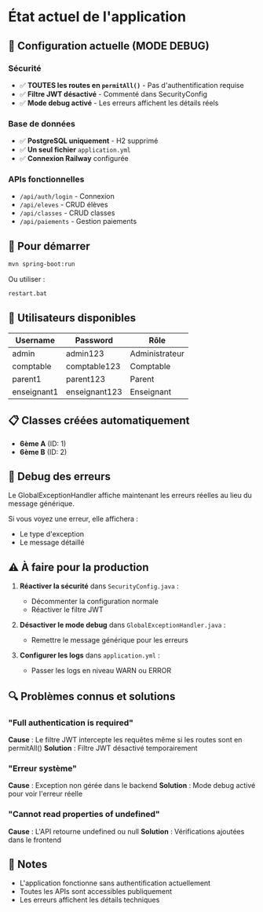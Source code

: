 # État actuel de l'application

## 🔧 Configuration actuelle (MODE DEBUG)

### Sécurité
- ✅ **TOUTES les routes en `permitAll()`** - Pas d'authentification requise
- ✅ **Filtre JWT désactivé** - Commenté dans SecurityConfig
- ✅ **Mode debug activé** - Les erreurs affichent les détails réels

### Base de données
- ✅ **PostgreSQL uniquement** - H2 supprimé
- ✅ **Un seul fichier** `application.yml`
- ✅ **Connexion Railway** configurée

### APIs fonctionnelles
- `/api/auth/login` - Connexion
- `/api/eleves` - CRUD élèves
- `/api/classes` - CRUD classes
- `/api/paiements` - Gestion paiements

## 🚀 Pour démarrer

```bash
mvn spring-boot:run
```

Ou utiliser :
```bash
restart.bat
```

## 👤 Utilisateurs disponibles

| Username | Password | Rôle |
|----------|----------|------|
| admin | admin123 | Administrateur |
| comptable | comptable123 | Comptable |
| parent1 | parent123 | Parent |
| enseignant1 | enseignant123 | Enseignant |

## 📋 Classes créées automatiquement

- **6ème A** (ID: 1)
- **6ème B** (ID: 2)

## 🐛 Debug des erreurs

Le GlobalExceptionHandler affiche maintenant les erreurs réelles au lieu du message générique.

Si vous voyez une erreur, elle affichera :
- Le type d'exception
- Le message détaillé

## ⚠️ À faire pour la production

1. **Réactiver la sécurité** dans `SecurityConfig.java` :
   - Décommenter la configuration normale
   - Réactiver le filtre JWT
   
2. **Désactiver le mode debug** dans `GlobalExceptionHandler.java` :
   - Remettre le message générique pour les erreurs

3. **Configurer les logs** dans `application.yml` :
   - Passer les logs en niveau WARN ou ERROR

## 🔍 Problèmes connus et solutions

### "Full authentication is required"
**Cause** : Le filtre JWT intercepte les requêtes même si les routes sont en permitAll()
**Solution** : Filtre JWT désactivé temporairement

### "Erreur système"
**Cause** : Exception non gérée dans le backend
**Solution** : Mode debug activé pour voir l'erreur réelle

### "Cannot read properties of undefined"
**Cause** : L'API retourne undefined ou null
**Solution** : Vérifications ajoutées dans le frontend

## 📝 Notes

- L'application fonctionne sans authentification actuellement
- Toutes les APIs sont accessibles publiquement
- Les erreurs affichent les détails techniques
